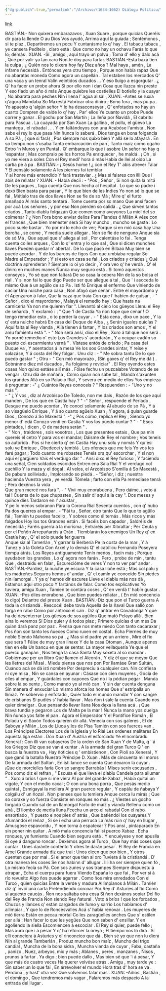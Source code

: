 ```yaml
---
{"dg-publish":true,"permalink":"/Archivo/(1634-1662) Diálogu Políticu/","tags":["#Siglo_17","central","Antón_de_Marirreguera","escrito","Carreño","teatro"]}
---
```


[link](https://asturies.com/cavedaynava/dialogu.txt)
  
BASTIÁN.- Non quixera embarazavos ,
	Xuan Suare , porque quicías
	Queréis dir para la llende
	O au Dios Vos ayudó,
	Arrima aquí la guiada ;
	Sentémonos , si te plaz ,
	Departiremos un pocu
	Y cuntarásme lo q' hay .
	El tabacu tabacu , ye cansera
	Pedítelo , claro está :
	Que como no hay un ochavu
	Farás lo que lo; demás .
XUAN.	-Sí , amigo , aquí trayo un polvu ;
        Toma d' ello y dalo acá ,
        Que por valir ya tan caro
        Non te doy para fartar.
BASTIÁN.-Esta baxa tien la culpa ,
	¿ Quién nos lo dixera hoy fay
	Diez años ? Mal haya , amén ,
	La infame ñecesidá .
	Entónces yera otru tiempo ,
	Porque non había rapaz
  	Que no abaratás moneda 
  	Como agora un capellán .
	Tal estaben los mercados 
  	Q' una vaca y un tenral
  	Valín veintidos ducados ...
  	Y eso lluigo a esgorgutar .
 	¿ Q' ha facer un probe ahora
   	Si por ello non i dan 
  	Cosa que lluzca nin preste 
  	Y eso fiado un año ó más
  	Anque quiebre les costielles
 	El botiello y la cuayar ,
 	No abarata para peches 
        Nin i llena l' agua al sal ,
XUAN. 	-Antes se ruxía q'agora
        Mandaba So Maxestá
        Fabricar otra diniro ;
        Bono fora , mas pu pa .
	Yo apuesto q 'algún señor
	Y lo ha desaconseyar ,
	Q' enfotados no hay un cuarto
	Compren de valde lo q' hay .
	Par' ellos Ye cuanto un probe
	Puede correr y ganar .
	El gochu por San Martín ;
	La lleña por Ñavidá ,
	El cabritu para Pascua .
	La cuayada por San Xuan
	La gallina , el pollu, el güevo
	La mantega , el rabadal . . .
	Y en faltándoyos con una
	Acabóse l'amista ,
	Non sabe el rey lo que pasa
	Nin ñunca lo saberá .
	Dios tenga en bona folgancia
	A so Pá , ( que si fará) ,
	Pos siempre nos quixo bien
	Y allá se lo afayará .
	En so tiempo non s'usaba
	Tanta embarcación de pan ,
	Tanto maíz como ogaño
	Entro 'n Muros y en Puntal .
	Q' embarque lo que i asobre
	Un señor no hay q 'espantar ;
	Mas compralo pe los horros
	Pa enriquecer , he maldá .
	¡ Oh , si yo me viera a soles
	Con el Rey medi' hora ó más 
	Había de llei al oido
	La cartía pe á pa .
BASTIÁN.- ¡ Xesús home ! ¿ con el Rey
	T' abis atrever Talar ?
	El pensálo solamente
	A les piernes fai temblar	
	Y al honre más entendido
	Y fará trastaviar .
	¿ Mas si falares con illi
	Que i abís de rellatar ?
XUAN.	- Había decii : - "Pos , Señor ,
	Si non quita la mitá
	De les pagues , faga cuenta
	Que nos hecha al hespital . 
	Lo que so padre i dexó 
	Bien basta para pasar ,
	Y lo que bien de les Indies
	Yo non sé lo que se fai ,
	Métialo tras de dos llaves
	Non se fíe de so Má ;
	Mire q' el furto amañado
	Al más santo tentará .
	Tome cuenta por so mano
	Que ansí facen por acá
	Los señores , y por eso
	Non pierden so calidá . 
	¿ Que sirven tantos criados ,
	Tantu diablu folgazán
	Que comen como aveyones
	La miel del so colmenar ?
	¿ Non Fora bono enviar dellos 
	Para Flandes ó Milán
	A vése con el francés ,
	Que bien menester será
	Si hay muncho , muncho se gasta :
	Lo poco suele bastar .
	Yo por mi lo echo de ver;
	Porque si en mió casa hay
	Una boroña , se come ,
	Y media suele allegar .
	Non se fíe de nenguno
	Anque sia de só Má ,
	Que aquel que s' allega al sol ,
	Por calentáse lo fai .
	Tenga cuenta co les arques ,
	Con lo q' entra y lo que sal ,
	Que si dicen munches llaves 
	Pueden quedar n' abertal . 
	De lo que pasó en Bilbao 
	Muy bien se puede acordar .
	Y de los barcos de figos
	Con que umbiaba regalar
	So Madre al Emperador ;
	Y si esto en casa se fai ,
	Los criados y criades
	¿ Qué doctrina aprenderan ?
	Siempre lo oí yo decir ,
	Y ora veo q' he verdá .
	Q' el diniro en muches manes
	Ñunca muy seguro está .
	Si tomó aquestos conseyos ,
	Yo sé que non faltará
	De so casa la cebera 
	Nin de la so bolsa el rial .
	Y si non fai lo que digo
	Puede ser que allegue á tal ,
	Que ' i asoceda lo mismo 
	Que á un agüilo de so Pa .
	Isti fó Enrique el enfermo 
	Que viniendo de caciar
	Una nuiche para casa ,
	Non afayó que cenar .
	Entre el mayordomo y él 
	Apenzaron á falar, 
	Que la caza que traía
	Con que l' habien de guisar .
	- " Señor , dixo el mayordomo ,
	 Malayá el remedio hay ;
	Que hasta na carnicería 
	Ya non me quieren fiar ".
	Llevantó al cielo los güeyos
	Llenu el Rey de señardá ,
	Y exclamó : ¡ " Que 'l de Castía 
	Ya non tope que cenar !
	O tengo remediar esto , o to perder la cuyar .
	- " Esta cena , dixo un paxe ,
	Y la q' esta nuiche habrá
	En casa del Duque de Alba ,
	¿ Serán iguales quicías ?
	Aquí falta al Rey vianda ,
	Allá tienen á fartar ,
	Y los criados son amos ,
	Y el amu famientu está ".
	- " Non será ansí, dixo el Rey ,
	Xuro á tal que non será .
	Yo porné remedio n' esto
	Los Grandes s' acordarán ,
	Y a ocupar cadún so puesto
	col escarmientu verná " . 
	Vístese entós de criado ;
	Pa casa del Duque va , 
	Y asentados á la mesa 
	Ve los sos Grandes xintar, 
	Y reíse y solazáse, 
	Y á costa del Rey folgar . 
	Unu diz : - " Me sobra tantu
	De lo que puedo gastar " ; 
	Otru - " Con mió mayorazo ,
	(Sin gaxes q' el Rey me dá ) . 
	Sobránme diez mil ducados , 
	Pa folgáme y reviciar" . 
	El Rey oyendo estes coses 
	Non quixo estáse allí más . 
	Fóise fechu un puzcalabre 
	Votando de se vengar . 
	Otru día de mañana , 
	Como quian non sabe tal , 
	Manda s'axunten los grandes 
	Allá en so Palacio Rial , 
	Y severu en medio de ellos 
	Yos empieza á preguntar :
	-" ¿ Cuántos Reyes conoceis ? " 
	Respuenden : - "Uno y no más ".  
	 - " ¿ Y vos , diz al Arzobispo 
	De Toledo, non me dais , 
	Razón de los que aquí manden , 
	De los que en Castía hay ? "
	 -" Señor , respuende el Perlado ,
	Desque me puedo acordar , 
	Yo conocí solamente 
	Al abuelo de so Pá ,
	Y á so visagüelo Enrique , 
	Y á so cuarto agüelo Xuan , 
	Y agora, á quian guarde Dios ,
	Conozo á So Maxestá ".
	-" ¿ Pos cómo, replica el Rey ,
	Siendo yo menor d' edá 
	Conozo venti en Castía 
	Y vos los puedo cuntar ? "
	- " Esos pintados, i dicen , 
	O de madera serán " .  
	- " Non , traidores , sois vosotros , 
	Los que presentes estais , 
	Que pa min quereis el cetro 
	Y para vos el mandar; 
	Dáisme de Rey el nombre ; 
	Vos teneis so autoridá .
	Pos si he cierto q' en Castía 
	Hay unu solu y nomás
	Y qu'esi solu ye Enrique ,
	Obedecei y temblá .
	Les ofenses que me feis
	Yo vos les faré pagar ;
	Todo cuanto me robastes
	Teneis ora qu' escorchar ,
	Y si non aquí el gargüero
	Vais el verdugo dar " .
	 Ansí dixo el Rey furioso ,
	Y faciendo una señal,
	Cien soldados escoidos
	Entren ena Sala Rial
	Y el verdugo col cuchillo
	Y la maza y el dogal .
	Al velos, el Arzobispo
	S'omilla á So Maxestá ,
	De pabura solliviadu ,
	Implorando so piedá .
	- "Señor, i diz ; nuestra hacienda
	Vuestra yera , ye verdá.
	Tómela ; farto con ella
	Pa remediase tenrá ;
	Pero dexénos la vida 	
	Que gran mercé nos fará ".
	- " Vivii muy enorabuena ,
	Pero dáime, ¡ voto á tal !
	Cuenta de lo que chupastes ,
	Sin salir d' aquí a la cay ".
	 Dos meses y quince díes
	Tardaron en l' axustar ,	
	Y  pe lo menos sobranon
	Para la Corona Rial
	Sesenta cuentos , con q' hubo
	Pa dos querres al empar .
	- "Fái tu , Señor, otro tanto
	Que lo que to agüilo fái ;
	Tamién tu puedes facello ,
	Y sobres como él ternás .
	Más ricos y más folgados
	Hoy los tos Grandes están .
	Si facéis bon capador , 
	Saldréis de ñecesidá ;
	Faréis guerra á la morisma ,
	Entraréis per Xibraltar ;
	Per Ceuta y per el Peñón
	Arrepuñareís á Orán .
	Tiemblarán los enemigos
	Un Rey q' en Castía hay ,
	Q' el solo puede fer guerra  
	Anque sía al Tamerlán , 
	Y garrar la Berbería 
	Pe la costa de la mar , 
	Y á Tunez y á la Goleta 
	Con Arxel y lo demás 
	Q' el católicu Fernando 
	Poseyera tiempu atrás. 
	Los Reyes antiguamente 
	Tenín menos , facín más ; 
	Porque ayudaben los grandes , 
	Lo q' agora non farán . 
	Pero , probe de min , tantu 
	Que , destraidu en falar , 
	Escurecióme de veres
	Y non to ver par' andar .
BASTIÁN.-Pardiez, la nuiche ye escura
	Y la casa lloñe está ;
	Mas col palu y les madreñes
	Seguros hemos d' andar ,
	Q' el camín ye conocido
	Sin piedes nin llamorgal .
	Y ya q' hemos dir escures
	Lleve el diablu más nos dá ,
	Estamos aqui otro poco
	Y fartános de falar.
	Como tos esplicatives
	Yo tuviera, amigu Xuan ,
	Tamien te contára coses ,
	Q' en verdá t' habín gustar .
XUAN.	-Pos diles enorabona ,
	Que bien puedes rellatar ,
	( En mió concencia lo digo)
	Delantre del preste Xuan .
BASTIÁN.-Diz que pon el Turco guerra
	A toda la cristiandá .
	Rescocéi debe tovía
	Aquella de la ñaval
	Que salió con torga en rabo
	Como por antroxo el can . 
	Diz q' antrar en Covadonga
	Y que ha de desenterrar 
	Los güesos de sos agüilos 
	Que mató Pelayo allá . 
	Bien aína lo veremos 
	Si Dios quier y á todos plaz ;
	Primero quicías d un mes 
	Da quian dará panz por paz . 
	Piensa que nos mete miedo 
	Con tanto cacaraxar ;
	Pos ñon son tanto les ñueces 
	Como ruxen en costal . 
	Echa Piernes de muy noble 
	Siendo Mahoma so pá .
	¿ Mas si el padre ye un arriero ,
	Mire el fio que será ?
	Fáise de muy gran linaxe 
	Y de la casa Otoman , 
	Aunque apenes tien en ella 
	Un bancu en que se sentar. 
	 La mayor vellaquería 
	Ye que el puercu ganapán ,
	Nos tenga la casa Santa 
	Muy soxeta al so mandar . 
	Gobiérnase per un llibro 
	Que llamen el Alcorán ,
	Y diz él que ye meyor 
	Que les lletres del Misal . 
	Miedu piensa que nos pon 
	Por llamáse Gran Sultán, 
	Cuando acá se dá isti nombre 
	Por despreciu á cualquier can. 
	Nin confiesa ni oye misa ,
	Nin se cansa en ayunar :
	Cásase con cien muyeres , 
	Gocia de elles al empar , 
	Y guárdales con capones 
	Que no i la pódian pegar . 
	Manda sobre la so xente , 
	Como mando yo al mió can , 
	Y sin dar cuenta denguna 
	Sin manera d' enxuciar 
	Lo mismo aforca los homes 
	Que s' estripalla un llimaz. 
	Ye sobervio y enfotado , 
	Quier todo el mundo mandar 
	Y con sangre de cristianos 
	Si pudiés s' habia llavar .
	Mas ñon i sale la cuenta 
	Cuando nos quier ximelgar . 
	Que pensando llevar llana 
	Nos dexa la llana acá .
	 ¡ Que brava tundia y pegaron 
	Los de Malta pe la mar !
	Ñunca la mano yos duelga 
	Nin ñunca yos falte el pan . 
	Agora el Emperador 
	Y el Pontífice Román ,
	El Polacu y el Saxón
	Todos quieren dir allá. 
	Venecia con sos galeres , 
	El de Saboya y Milán , 
	Los de Lluca y los de Písa 
	Tamién con sos fuerces van . 
	Los Préncipes Electores 
	Los de la Iglesia y lo Rial 
	Les ordenes melitares 
	En aquesta liga están . 
	Don Xuan d' Austria el esforciado 
	Yé el nombradu Xeneral :
	Con illi van cabayeros 
	De la orden de San Xuan 
	Y de Malta, q ' á los Griegos 
	Diz que se van á xuntar . 
	A la armada del gran Turco 
	Q ' en busca la ñuestra va , 
	Hay ñoticies q ' embistienon , 
	Con Pioli so Xeneral , 
	Y que ganó la batalla 
	Ñuestro Préncipe D. Xuan . 
	Más de cincuenta mil moros 
	De la armada del Sultan , 
	En isti lance se cuenta 
	Que dexaron la cuyar . 
	¡Que de morcielles faría 
	Con so sangre Barrabás !
	Mises serín escusades , 
	Pos como diz el refran ,
	" Escusa el que lleva el diablu 
	Candela para allumar " . 
	Xuro á bríos ! que si me viera 
	Al par del grande Xabaz , 
	Había quitai un vigote,
	Y con el medio caxal ;
	O con una bona porra ,
	Que pesás medio quintal ,
	Esmigayai la mollera
	Al gran puerco regular ,
	Y capálu de ñabaya
	Y colgálu d' un ñozal .
	Non pienses que lu temiera
	Anque cerca lu mirás ;
	Que so coraxe y so fuerza
	Consiste en ronques no más .
	¿ Viestes un gocho torgado
	Cuando sal de un llamorgal
	Farto de maíz y vianda
	Rellenu como un abá ,
	El llombo de media lluna
	Fcechu un arco el rabadal
	Con el rabo ensortiado ,
	Y puesto e nos pies d' atrás ,
	Que batiéndoi los cuayares
	Y afumándoi el reñaz ,
	Si se i echa una perruca
	La más ruin q' hay en llugar ,
	Amusgóse espavoridu ,
	Y non torna á espatexar ?
	Pos ansi , pintaparado
	En sin poner nin quitar .
	A mió mala concencia
	fai isi puerco Xabaz .
	Echa ronques, ye fumientu
	Cuando bien seguru está .
	Y encuéyese y non apuslla
	Si oye á danguno roncar .
	Dexémos agora al Turco ,
	Que hay más coses que cuntar .
	Unes daránte contento
	Y otres te darán pesar .
	 El Rey de Francia en Arxel
	Grande armada diz que trai :
	Unos dicen que por bien ,
	Y otros cuenten que por mal .
	Si el amor que tien al oro 
	Tuviera á la cristiandá . 
	D' otra manera les coses 
	Se nos habinn d' allugar .
	Illi ha ser siempre quien fó ,
	Lo mismo fecía so Pá.
	Con sos zunes y sos trampes
	Siempre dispuestu á atrapar , 
	Echa el cuerpu para fuera 
	Viendo España lo que fai , 
	Por ver si á río revuelto
	Algo ños puede agarrar . 
	Como ños mira enredados 
	Con el Turco , quien quicías
	Entre la verde y madura
	AIlimpianos á Milán .
	Tamién diz q' invió una carta
	Pretendiendo coronar
	Por Rey d' Asturies al fío 
	Como si aquesto caucás . 
	Ñon nos saltaba otra cosa
	Si ñon dexános sopiar
	Del fio del Rey de Francia 
	Ñon siendo Rey ñatural .
	Voto á bríos ! que los forcados , 
	Chuzos y llances q' están
	cargados de fumo y sarrio
	Los habíamos d' allimpiar ,
	Y que lo de Roncesvalles
	Acá s' había renovar .
	Les muyeres de mió tierra
	Están en pecau mortal
	Co les zaragüelles anches 
	Que s' estilen per allá :
	Han facer lo que les yegües
	Que non saben d' ensillar. 
	Y en agoliendo la siella
	Escomiencen á escociar .
	El Rey si quier, puede fello ; 
	Mas xuro que i á pesar
	Y q' ha retorcer la oreya ; 
	El tiempo nos lo dirá .
	  Si elli conociera á Asturies
	y el rinconcico que dá ,
	Bien sé yo que non lu diera
	Nin al grande Tamberlán ,
	Produz muncho bon maíz ,
	Muncho del trigo candial ,
	Muncha de la bona sidra ,
	Muncha vianda de cuyar ,
	Faba, castaña , panizo ,
	Nuez, arbeyos, mio y más ;
	Ablanes , peres , manzanes ,
	Ñisos , prunos á fartar . 
	Ya digo ; bien puede dallo , 
	Mas bien sé que 'i á pesar, 
	Y que más de cuatro veces 
	Ha querer volvése atrás .
	 Amigu , muy tarde ye :
	Sin saber un lo que fai ,
	En arrevolver el mundo 
	Hora tras d' hora se va . 
	Perdona , y hast' otra vez 
	Que volvemos falar más . 
XUAN:	  -Adios , Bastián , el domingo ,
	Que tendremos más vagar ,
	Falaremos más despacio 
	A la entrada del llugar .